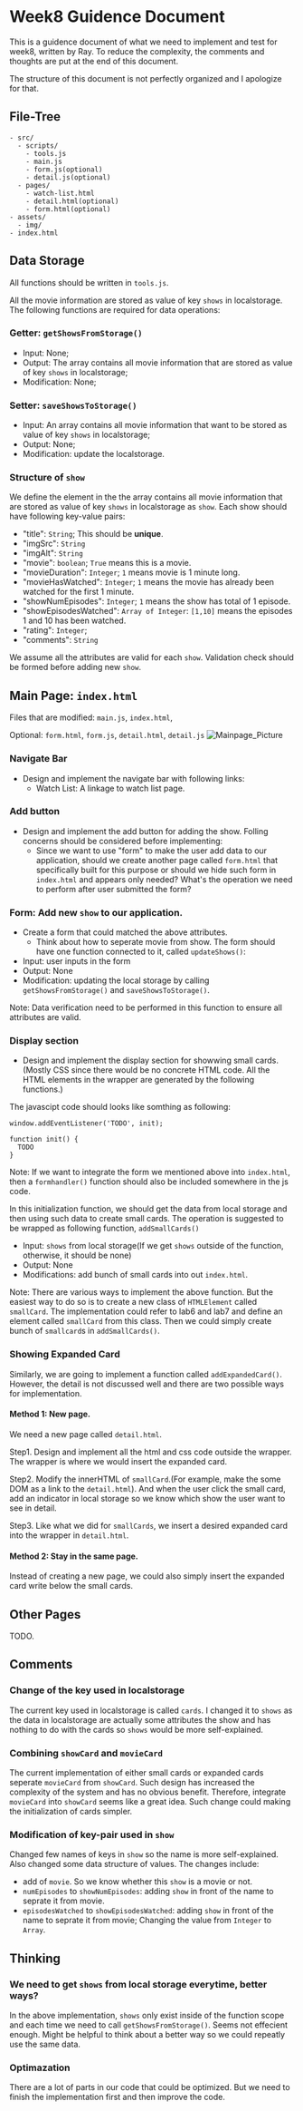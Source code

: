 
# Week8 Guidence Document

This is a guidence document of what we need to implement and test for week8, written by Ray. To reduce the complexity, the comments and thoughts are put at the end of this document.

The structure of this document is not perfectly organized and I apologize for that.

## File-Tree
```
- src/
  - scripts/
    - tools.js
    - main.js
    - form.js(optional)
    - detail.js(optional)
  - pages/
    - watch-list.html
    - detail.html(optional)
    - form.html(optional)
- assets/
  - img/
- index.html
```

## Data Storage
All functions should be written in `tools.js`.

All the movie information are stored as value of key `shows` in localstorage. The following functions are required for data operations:
### Getter: `getShowsFromStorage()`
- Input: None;
- Output: The array contains all movie information that are stored as value of key `shows` in localstorage;
- Modification: None;
### Setter: `saveShowsToStorage()`
- Input: An array contains all movie information that want to be stored as value of key `shows` in localstorage;
- Output: None;
- Modification: update the localstorage.
### Structure of `show`
We define the element in the the array contains all movie information that are stored as value of key `shows` in localstorage as `show`. Each show should have following key-value pairs:
- "title": `String`; This should be **unique**.
- "imgSrc": `String`
- "imgAlt": `String`
- "movie": `boolean`; `True` means this is a movie.
- "movieDuration": `Integer`; `1` means movie is 1 minute long. 
- "movieHasWatched": `Integer`; `1` means the movie has already been watched for the first 1 minute. 
- "showNumEpisodes": `Integer`; `1` means the show has total of 1 episode.
- "showEpisodesWatched": `Array of Integer`: `[1,10]` means the episodes 1 and 10 has been watched.
- "rating": `Integer`; 
- "comments": `String`

We assume all the attributes are valid for each `show`. Validation check should be formed before adding new `show`. 

## Main Page: `index.html`
Files that are modified: `main.js`, `index.html`, 

Optional: `form.html`, `form.js`, `detail.html`, `detail.js`
![Mainpage_Picture](img/week8_p1.png)
### Navigate Bar
- Design and implement the navigate bar with following links:
  - Watch List: A linkage to watch list page.
### Add button
- Design and implement the add button for adding the show. Folling concerns should be considered before implementing:
  - Since we want to use "form" to make the user add data to our application, should we create another page called `form.html` that specifically built for this purpose or should we hide such form in `index.html` and appears only needed? What's the operation we need to perform after user submitted the form?
### Form: Add new `show` to our application. 
- Create a form that could matched the above attributes.
  - Think about how to seperate movie from show. 
The form should have one function connected to it, called `updateShows()`:
- Input: user inputs in the form
- Output: None
- Modification: updating the local storage by calling `getShowsFromStorage()` and `saveShowsToStorage()`.

Note: Data verification need to be performed in this function to ensure all attributes are valid.
### Display section
- Design and implement the display section for showwing small cards.(Mostly CSS since there would be no concrete HTML code. All the HTML elements in the wrapper are generated by the following functions.)

The javascipt code should looks like somthing as following:
```
window.addEventListener('TODO', init);

function init() {
  TODO
}
```
Note: If we want to integrate the form we mentioned above into `index.html`, then a `formhandler()` function should also be included somewhere in the js code.

In this initialization function, we should get the data from local storage and then using such data to create small cards. The operation is suggested to be wrapped as following function, `addSmallCards()`
- Input: `shows` from local storage(If we get `shows` outside of the function, otherwise, it should be none)
- Output: None
- Modifications: add bunch of small cards into out `index.html`.

Note: There are various ways to implement the above function. But the easiest way to do so is to create a new class of `HTMLElement` called `smallCard`. The implementation could refer to lab6 and lab7 and define an element called `smallCard` from this class. Then we could simply create bunch of `smallcard`s in `addSmallCards()`. 

### Showing Expanded Card
Similarly, we are going to implement a function called `addExpandedCard()`. However, the detail is not discussed well and there are two possible ways for implementation.

#### Method 1: New page.
We need a new page called `detail.html`.

Step1. Design and implement all the html and css code outside the wrapper. The wrapper is where we would insert the expanded card.

Step2. Modify the innerHTML of `smallCard`.(For example, make the some DOM as a link to the `detail.html`). And when the user click the small card, add an indicator in local storage so we know which show the user want to see in detail. 

Step3. Like what we did for `smallCards`, we insert a desired expanded card into the wrapper in `detail.html`.

#### Method 2: Stay in the same page.
Instead of creating a new page, we could also simply insert the expanded card write below the small cards. 

## Other Pages
TODO.
 


## Comments
### Change of the key used in localstorage
The current key used in localstorage is called `cards`. I changed it to `shows` as the data in localstorage are actually some attributes the show and has nothing to do with the cards so `shows` would be more self-explained.

### Combining `showCard` and `movieCard`
The current implementation of either small cards or expanded cards seperate `movieCard` from `showCard`. Such design has increased the complexity of the system and has no obvious benefit. Therefore, integrate `movieCard` into `showCard` seems like a great idea. Such change could making the initialization of cards simpler. 

### Modification of key-pair used in `show`
Changed few names of keys in `show` so the name is more self-explained. Also changed some data structure of values. The changes include:
- add of `movie`. So we know whether this `show` is a movie or not. 
- `numEpisodes` to `showNumEpisodes`: adding `show` in front of the name to seprate it from movie.
- `episodesWatched` to `showEpisodesWatched`: adding `show` in front of the name to seprate it from movie; Changing the value from `Integer` to `Array`.

## Thinking
### We need to get `shows` from local storage everytime, better ways?
In the above implementation, `shows` only exist inside of the function scope and each time we need to call `getShowsFromStorage()`. Seems not effecient enough. Might be helpful to think about a better way so we could repeatly use the same data. 

### Optimazation
There are a lot of parts in our code that could be optimized. But we need to finish the implementation first and then improve the code.
